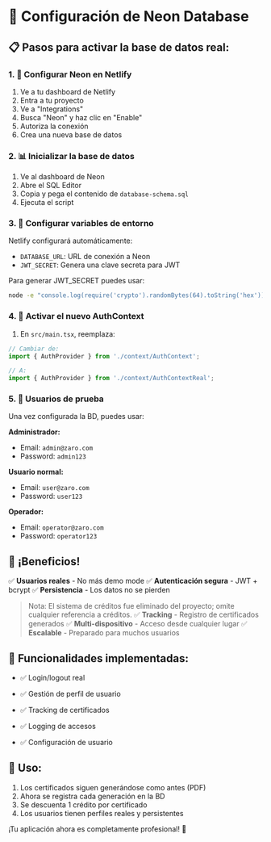 # 🚀 Configuración de Neon Database

## 📋 Pasos para activar la base de datos real:

### 1. 🔧 Configurar Neon en Netlify
1. Ve a tu dashboard de Netlify
2. Entra a tu proyecto
3. Ve a "Integrations" 
4. Busca "Neon" y haz clic en "Enable"
5. Autoriza la conexión
6. Crea una nueva base de datos

### 2. 📊 Inicializar la base de datos
1. Ve al dashboard de Neon
2. Abre el SQL Editor
3. Copia y pega el contenido de `database-schema.sql`
4. Ejecuta el script

### 3. 🔐 Configurar variables de entorno
Netlify configurará automáticamente:
- `DATABASE_URL`: URL de conexión a Neon
- `JWT_SECRET`: Genera una clave secreta para JWT

Para generar JWT_SECRET puedes usar:
```bash
node -e "console.log(require('crypto').randomBytes(64).toString('hex'))"
```

### 4. 🔄 Activar el nuevo AuthContext
1. En `src/main.tsx`, reemplaza:
```typescript
// Cambiar de:
import { AuthProvider } from './context/AuthContext';

// A:
import { AuthProvider } from './context/AuthContextReal';
```

### 5. 🎯 Usuarios de prueba
Una vez configurada la BD, puedes usar:

**Administrador:**
- Email: `admin@zaro.com`
- Password: `admin123`

**Usuario normal:**
- Email: `user@zaro.com` 
- Password: `user123`

**Operador:**
- Email: `operator@zaro.com`
- Password: `operator123`  

## 🎉 ¡Beneficios!

✅ **Usuarios reales** - No más demo mode
✅ **Autenticación segura** - JWT + bcrypt
✅ **Persistencia** - Los datos no se pierden
> Nota: El sistema de créditos fue eliminado del proyecto; omite cualquier referencia a créditos.
✅ **Tracking** - Registro de certificados generados
✅ **Multi-dispositivo** - Acceso desde cualquier lugar
✅ **Escalable** - Preparado para muchos usuarios

## 🔧 Funcionalidades implementadas:

- ✅ Login/logout real
- ✅ Gestión de perfil de usuario

- ✅ Tracking de certificados
- ✅ Logging de accesos
- ✅ Configuración de usuario

## 📱 Uso:
1. Los certificados siguen generándose como antes (PDF)
2. Ahora se registra cada generación en la BD
3. Se descuenta 1 crédito por certificado
4. Los usuarios tienen perfiles reales y persistentes

¡Tu aplicación ahora es completamente profesional! 🎊
